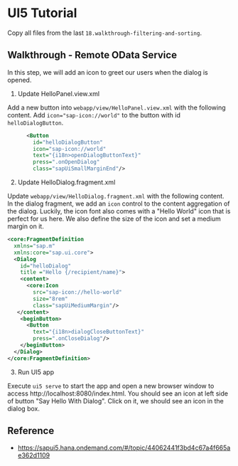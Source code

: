 # UI5 Tutorial

Copy all files from the last `18.walkthrough-filtering-and-sorting`.

## Walkthrough - Remote OData Service

In this step, we will add an icon to greet our users when the dialog is opened.

1. Update HelloPanel.view.xml

Add a new button into `webapp/view/HelloPanel.view.xml` with the following content. Add `icon="sap-icon://world"` to the button with id `helloDialogButton`.

```xml
      <Button
        id="helloDialogButton"
        icon="sap-icon://world"
        text="{i18n>openDialogButtonText}"
        press=".onOpenDialog"
        class="sapUiSmallMarginEnd"/>
```

2. Update HelloDialog.fragment.xml

Update `webapp/view/HelloDialog.fragment.xml` with the following content. In the dialog fragment, we add an `icon` control to the content aggregation of the dialog. Luckily, the icon font also comes with a "Hello World" icon that is perfect for us here. We also define the size of the icon and set a medium margin on it.

```xml
<core:FragmentDefinition
  xmlns="sap.m"
  xmlns:core="sap.ui.core">
  <Dialog
    id="helloDialog"
    title ="Hello {/recipient/name}">
    <content>
      <core:Icon
        src="sap-icon://hello-world"
        size="8rem"
        class="sapUiMediumMargin"/>
   </content>
    <beginButton>
      <Button
        text="{i18n>dialogCloseButtonText}"
        press=".onCloseDialog"/>
    </beginButton>
  </Dialog>
</core:FragmentDefinition>
```

3. Run UI5 app

Execute `ui5 serve` to start the app and open a new browser window to access http://localhost:8080/index.html. You should see an icon at left side of button "Say Hello With Dialog". Click on it, we should see an icon in the dialog box.

## Reference

- https://sapui5.hana.ondemand.com/#/topic/44062441f3bd4c67a4f665ae362d1109
